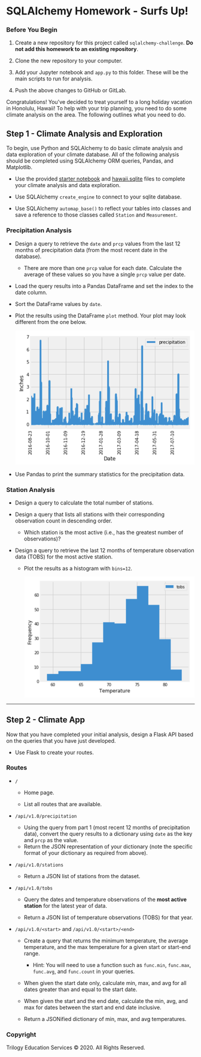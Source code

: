 # SQLAlchemy Homework - Surfs Up!

### Before You Begin

1. Create a new repository for this project called `sqlalchemy-challenge`. **Do not add this homework to an existing repository**.

2. Clone the new repository to your computer.

3. Add your Jupyter notebook and `app.py` to this folder. These will be the main scripts to run for analysis.

4. Push the above changes to GitHub or GitLab.

Congratulations! You've decided to treat yourself to a long holiday vacation in Honolulu, Hawaii! To help with your trip planning, you need to do some climate analysis on the area. The following outlines what you need to do.

## Step 1 - Climate Analysis and Exploration

To begin, use Python and SQLAlchemy to do basic climate analysis and data exploration of your climate database. All of the following analysis should be completed using SQLAlchemy ORM queries, Pandas, and Matplotlib.

* Use the provided [starter notebook](climate_starter.ipynb) and [hawaii.sqlite](Resources/hawaii.sqlite) files to complete your climate analysis and data exploration.

* Use SQLAlchemy `create_engine` to connect to your sqlite database.

* Use SQLAlchemy `automap_base()` to reflect your tables into classes and save a reference to those classes called `Station` and `Measurement`.

### Precipitation Analysis

* Design a query to retrieve the `date` and `prcp` values from the last 12 months of precipitation data (from the most recent date in the database).
  * There are more than one `prcp` value for each date. Calculate the average of these values so you have a single `prcp` value per date.

* Load the query results into a Pandas DataFrame and set the index to the date column.

* Sort the DataFrame values by `date`.

* Plot the results using the DataFrame `plot` method. Your plot may look different from the one below.

  ![precipitation](Images/precipitation.png)

* Use Pandas to print the summary statistics for the precipitation data.

### Station Analysis

* Design a query to calculate the total number of stations.

* Design a query that lists all stations with their corresponding observation count in descending order.

  * Which station is the most active (i.e., has the greatest number of observations)?

* Design a query to retrieve the last 12 months of temperature observation data (TOBS) for the most active station.

  * Plot the results as a histogram with `bins=12`.

    ![station-histogram](Images/station-histogram.png)

- - -

## Step 2 - Climate App

Now that you have completed your initial analysis, design a Flask API based on the queries that you have just developed.

* Use Flask to create your routes.

### Routes

* `/`

  * Home page.

  * List all routes that are available.

* `/api/v1.0/precipitation`

  * Using the query from part 1 (most recent 12 months of precipitation data), convert the query results to a dictionary using `date` as the key and `prcp` as the value.
  * Return the JSON representation of your dictionary (note the specific format of your dictionary as required from above).

* `/api/v1.0/stations`

  * Return a JSON list of stations from the dataset.

* `/api/v1.0/tobs`
  * Query the dates and temperature observations of the **most active station** for the latest year of data.
  
  * Return a JSON list of temperature observations (TOBS) for that year.

* `/api/v1.0/<start>` and `/api/v1.0/<start>/<end>`

  * Create a query that returns the minimum temperature, the average temperature, and the max temperature for a given start or start-end range.
    * Hint: You will need to use a function such as `func.min`, `func.max`, `func.avg`, and `func.count` in your queries.

  * When given the start date only, calculate min, max, and avg for all dates greater than and equal to the start date.

  * When given the start and the end date, calculate the min, avg, and max for dates between the start and end date inclusive.
  
  * Return a JSONified dictionary of min, max, and avg temperatures.


### Copyright

Trilogy Education Services © 2020. All Rights Reserved.
